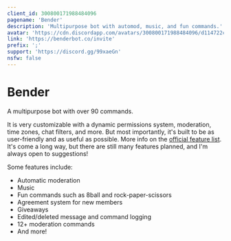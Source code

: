 ```yaml
---
client_id: 300800171988484096
pagename: 'Bender'
description: 'Multipurpose bot with automod, music, and fun commands.'
avatar: 'https://cdn.discordapp.com/avatars/300800171988484096/d114722cd9e64637c8545c761f66e40d.png'
link: 'https://benderbot.co/invite'
prefix: ';'
support: 'https://discord.gg/99xaeGn'
nsfw: false
---
```

# Bender
A multipurpose bot with over 90 commands.

It is very customizable with a dynamic permissions system, moderation, time zones, chat filters, and more.
But most importantly, it's built to be as user-friendly and as useful as possible.
More info on the [official feature list](https://benderbot.co/features).
It's come a long way, but there are still many features planned, and I'm always open to suggestions!

Some features include:
- Automatic moderation
- Music
- Fun commands such as 8ball and rock-paper-scissors
- Agreement system for new members
- Giveaways
- Edited/deleted message and command logging
- 12+ moderation commands
- And more!
